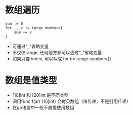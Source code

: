# 数组遍历

```
sum := 0
for _, v := range numbers{
    sum += v
}
```

* 可通过“_”省略变量
* 不仅仅range, 任何地方都可以通过“_”省略变量
* 如果只要 index, 可以写成 for i:= range numbers{}



# 数组是值类型

* [10]int 和 [20]int 是不同类型
* 调用func f(arr [10]int) 会拷贝数组（值传递，不是引用传递）
* 在go语言中一般不直接使用数组



